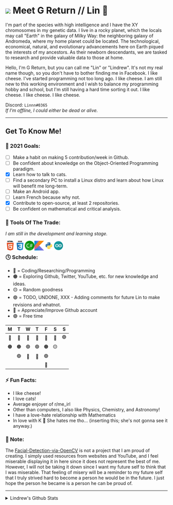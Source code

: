 # <img width="26px" src="https://raw.githubusercontent.com/MartinHeinz/MartinHeinz/master/wave.gif" /> Meet G Return // Lin 🦊
I'm part of the species with high intelligence and I have the XY chromosomes in my genetic data. I live in a rocky planet, which the locals may call "Earth" in the galaxy of Milky Way:  the neighboring galaxy of Andromeda, where my home planet could be located. The technological, economical, natural, and evolutionary advancements here on Earth piqued the interests of my ancestors. As their newborn descendants,  we are tasked to research and provide valuable data to those at home.

Hello, I'm G Return, but you can call me "Lin" or "Lindrew". It's not my real name though, so you don't have to bother finding me in Facebook. I like cheese. I've started programming not too long ago. I like cheese. I am still new to this working environment and I wish to balance my programming hobby and school, but I'm still having a hard time sorting it out. I like cheese. I like cheese. I like cheese.

Discord: `Linnn#0365`
<br/>*If I'm offline, I could either be dead or alive.*

---
## Get To Know Me!
### 🌱 2021 Goals:
  - [ ] Make a habit on making 5 contribution/week in Github.
  - [ ] Be confident about knowledge on the Object-Oriented Programming paradigm.
  - [x] Learn how to talk to cats.
  - [ ] Find a secondary PC to install a Linux distro and learn about how Linux will benefit me long-term.
  - [ ] Make an Android app.
  - [ ] Learn French because why not.
  - [X] Contribute to open-source, at least 2 repositories.
  - [ ] Be confident on mathematical and critical analysis.

### 🧰 Tools Of The Trade:
  
*I am still in the development and learning stage.*

  <img alt="HTML5" align="left" width="30px" src="https://raw.githubusercontent.com/github/explore/80688e429a7d4ef2fca1e82350fe8e3517d3494d/topics/html/html.png" />
  <img alt="CSS" align="left" width="30px" src="https://raw.githubusercontent.com/github/explore/80688e429a7d4ef2fca1e82350fe8e3517d3494d/topics/css/css.png" />
  <img alt="C Sharp" align="left" width="30px" src="https://raw.githubusercontent.com/github/explore/80688e429a7d4ef2fca1e82350fe8e3517d3494d/topics/csharp/csharp.png" />
  <img alt="Kotlin" align="left" width="30px" src="https://raw.githubusercontent.com/github/explore/80688e429a7d4ef2fca1e82350fe8e3517d3494d/topics/kotlin/kotlin.png" />
  <img alt="Python 3" align="left" width="30px" src="https://raw.githubusercontent.com/github/explore/80688e429a7d4ef2fca1e82350fe8e3517d3494d/topics/python/python.png" />
  <img alt="Arduino" align="left" width="30px" src="https://raw.githubusercontent.com/github/explore/80688e429a7d4ef2fca1e82350fe8e3517d3494d/topics/arduino/arduino.png" />
  
 <br />
 
 ### 🕓 Schedule:
 - 🔴 = Coding/Researching/Programming
 - 🟠 = Exploring Github, Twitter, YouTube, etc. for new knowledge and ideas.
 - 🟡 = Random goodness
 - 🟢 = TODO, UNDONE, XXX - Adding comments for future Lin to make revisions and whatnot.
 - 🔵 = Appreciate/Improve Github account
 - 🟣 = Free time
 
|M|T|W|T| F|S|S|
|:--: |:--:   |:--: |:--:   |:--: |:--: |:--:  |   
| 🔴  | 🔴   | 🔴  |🔴    |🔴  |🔴  |  🟣   |
| 🟠  | 🟠   | 🟢  |🟢    |🟠  |🟡  |      |
|     | 🟢   | 🔵  |🔵    |🟢  |     |      |
|     |      |      |     | 🔵    |    |      |
 
 ### ⚡ Fun Facts:
  - I like cheese!
  - I love cats!
  - Average enjoyer of r/me_irl
  - Other than computers, I also like Physics, Chemistry, and Astronomy!
  - I have a love-hate relationship with Mathematics
  - In love with K 💛 She hates me tho... (inserting this; she's not gonna see it anyway.)
  
 ### 💌 Note:
  
  The [Facial-Detection-via-OpenCV][face-opencv] is not a project that I am proud of creating. I simply used resources from websites and YouTube, and I feel miserable displaying it in here since it does not represent the best of me. However, I will not be taking it down since I want my future self to think that I was miserable. That feeling of misery will be a reminder to my future self that I truly strived hard to become a person he would be in the future. I just hope the person he became is a person he can be proud of.
  
  [face-opencv]: https://github.com/GReturn/Facial-Detection-via-OpenCV
  
---
<details>
  <summary>Lindrew's Github Stats</summary>
 <img align="left" alt="Lin's Github Stats" src="https://github-readme-stats.vercel.app/api/top-langs/?username=GReturn&show_icons=true&hide_border=true&theme=slateorange" />
 <img align="left" alt="Lin's Github Stats" src="https://github-readme-stats.vercel.app/api?username=GReturn&show_icons=true&hide_border=true&theme=slateorange" /> 
</details>
<!--
<details>
  <summary>Lindrew's Recent Activity</summary>

<!--START_SECTION:activity-->

<!-- </details> -->
